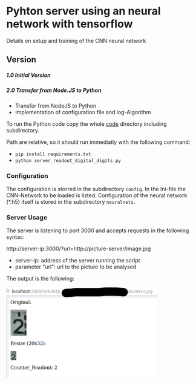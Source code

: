 # Pyhton server using an neural network with tensorflow
Details on setup and training of the CNN neural network

## Version
##### 1.0 Initial Version
##### 2.0 Transfer from Node.JS to Python
* Transfer from NodeJS to Python
* Implementation of configuration file and log-Algorithm

To run the Python code copy the whole [code](code) directory including subdirectory.

Path are relative, so it should run immediatly with the following command:
* `pip install requirements.txt`
* `python server_readout_digital_digits.py`

### Configuration

The configuration is storred in the subdirectory `config`. In the Ini-file the CNN-Network to be loaded is listed. Configuration of the neural network (*.h5) itself is stored in the subdirectory `neuralnets`.


### Server Usage

The server is listening to port 3000 and accepts requests in the following syntac:

http://server-ip:3000/?url=http://picture-server/image.jpg

* server-ip: address of the server running the script
* parameter "url": url to the picture to be analysed 

The output is the following:

   <img src="./image/server_output.png" width="400">
   


